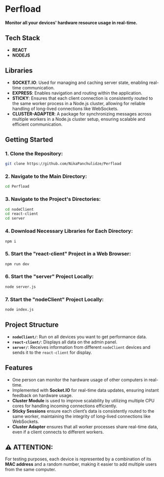 
# Perfload

**Monitor all your devices' hardware resource usage in real-time.**

## Tech Stack

- **REACT**
- **NODEJS**

## Libraries

- **SOCKET.IO**: Used for managing and caching server state, enabling real-time communication.
- **EXPRESS**: Enables navigation and routing within the application.
- **STICKY**: Ensures that each client connection is consistently routed to the same worker process in a Node.js cluster, allowing for reliable handling of long-lived connections like WebSockets.
- **CLUSTER-ADAPTER**: A package for synchronizing messages across multiple workers in a Node.js cluster setup, ensuring scalable and efficient communication.

## Getting Started

### 1. Clone the Repository:
```bash
git clone https://github.com/NikaPanchulidze/Perfload
```

### 2. Navigate to the Main Directory:
```bash
cd Perfload
```

### 3. Navigate to the Project's Directories:
```bash
cd nodeClient
cd react-client
cd server
```

### 4. Download Necessary Libraries for Each Directory:
```bash
npm i
```

### 5. Start the "react-client" Project in a Web Browser:
```bash
npm run dev
```

### 6. Start the "server" Project Locally:
```bash
node server.js
```

### 7. Start the "nodeClient" Project Locally:
```bash
node index.js
```

## Project Structure

- **`nodeClient/`**: Run on all devices you want to get performance data.
- **`react-client/`**: Displays all data on the admin panel.
- **`server/`**: Receives information from different `nodeClient` devices and sends it to the `react-client` for display.

## Features

- One person can monitor the hardware usage of other computers in real-time.
- Implemented with **Socket.IO** for real-time data updates, ensuring instant feedback on hardware usage.
- **Cluster Module** is used to improve scalability by utilizing multiple CPU cores for handling incoming connections efficiently.
- **Sticky Sessions** ensure each client’s data is consistently routed to the same worker, maintaining the integrity of long-lived connections like WebSockets.
- **Cluster Adapter** ensures that all worker processes share real-time data, even if a client connects to different workers.

## ⚠️ **ATTENTION:**
For testing purposes, each device is represented by a combination of its **MAC address** and a random number, making it easier to add multiple users from the same computer.
